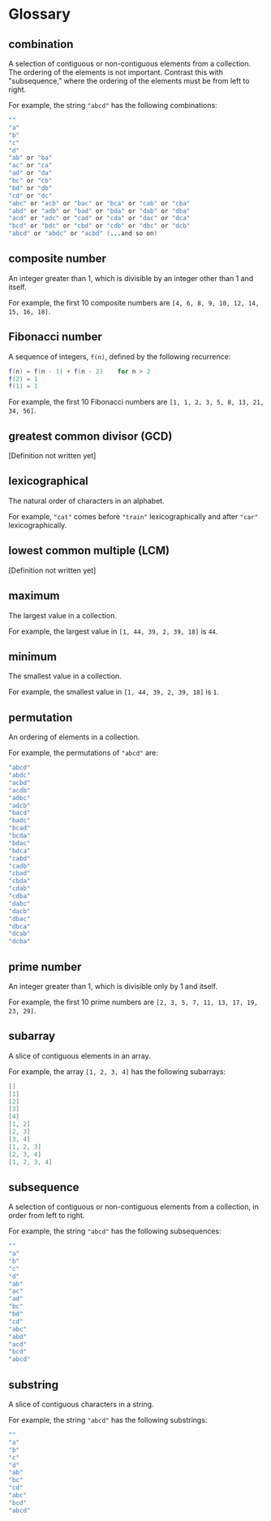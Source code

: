 # Glossary

## combination
A selection of contiguous or non-contiguous elements from a collection. The ordering of the elements is not important. Contrast this with "subsequence," where the ordering of the elements must be from left to right.

For example, the string `"abcd"` has the following combinations:

```java
""
"a"
"b"
"c"
"d"
"ab" or "ba"
"ac" or "ca"
"ad" or "da"
"bc" or "cb"
"bd" or "db"
"cd" or "dc"
"abc" or "acb" or "bac" or "bca" or "cab" or "cba"
"abd" or "adb" or "bad" or "bda" or "dab" or "dba"
"acd" or "adc" or "cad" or "cda" or "dac" or "dca"
"bcd" or "bdc" or "cbd" or "cdb" or "dbc" or "dcb"
"abcd" or "abdc" or "acbd" (...and so on)
```

## composite number
An integer greater than 1, which is divisible by an integer other than 1 and itself.

For example, the first 10 composite numbers are `[4, 6, 8, 9, 10, 12, 14, 15, 16, 18]`.

## Fibonacci number
A sequence of integers, `f(n)`, defined by the following recurrence:

```java
f(n) = f(n - 1) + f(n - 2)    for n > 2
f(2) = 1
f(1) = 1
```

For example, the first 10 Fibonacci numbers are `[1, 1, 2, 3, 5, 8, 13, 21, 34, 56]`.

## greatest common divisor (GCD)
[Definition not written yet]

## lexicographical
The natural order of characters in an alphabet.

For example, `"cat"` comes before `"train"` lexicographically and after `"car"` lexicographically.

## lowest common multiple (LCM)
[Definition not written yet]

## maximum
The largest value in a collection.

For example, the largest value in `[1, 44, 39, 2, 39, 18]` is `44`.

## minimum
The smallest value in a collection.

For example, the smallest value in `[1, 44, 39, 2, 39, 18]` is `1`.

## permutation
An ordering of elements in a collection.

For example, the permutations of `"abcd"` are:

```java
"abcd"
"abdc"
"acbd"
"acdb"
"adbc"
"adcb"
"bacd"
"badc"
"bcad"
"bcda"
"bdac"
"bdca"
"cabd"
"cadb"
"cbad"
"cbda"
"cdab"
"cdba"
"dabc"
"dacb"
"dbac"
"dbca"
"dcab"
"dcba"
```

## prime number
An integer greater than 1, which is divisible only by 1 and itself.

For example, the first 10 prime numbers are `[2, 3, 5, 7, 11, 13, 17, 19, 23, 29]`.

## subarray
A slice of contiguous elements in an array.

For example, the array `[1, 2, 3, 4]` has the following subarrays:

```java
[]
[1]
[2]
[3]
[4]
[1, 2]
[2, 3]
[3, 4]
[1, 2, 3]
[2, 3, 4]
[1, 2, 3, 4]
```

## subsequence
A selection of contiguous or non-contiguous elements from a collection, in order from left to right.

For example, the string `"abcd"` has the following subsequences:

```java
""
"a"
"b"
"c"
"d"
"ab"
"ac"
"ad"
"bc"
"bd"
"cd"
"abc"
"abd"
"acd"
"bcd"
"abcd"
```

## substring
A slice of contiguous characters in a string.

For example, the string `"abcd"` has the following substrings:

```java
""
"a"
"b"
"c"
"d"
"ab"
"bc"
"cd"
"abc"
"bcd"
"abcd"
```
